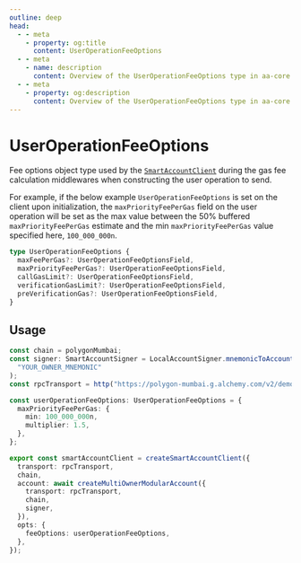 ```yaml
---
outline: deep
head:
  - - meta
    - property: og:title
      content: UserOperationFeeOptions
  - - meta
    - name: description
      content: Overview of the UserOperationFeeOptions type in aa-core types
  - - meta
    - property: og:description
      content: Overview of the UserOperationFeeOptions type in aa-core types
---
```


# UserOperationFeeOptions

Fee options object type used by the [`SmartAccountClient`](/packages/aa-core/smart-account-client/) during the gas fee calculation middlewares when constructing the user operation to send.

For example, if the below example `UserOperationFeeOptions` is set on the client upon initialization, the `maxPriorityFeePerGas` field on the user operation will be set as the max value between the 50% buffered `maxPriorityFeePerGas` estimate and the min `maxPriorityFeePerGas` value specified here, `100_000_000n`.

```ts
type UserOperationFeeOptions {
  maxFeePerGas?: UserOperationFeeOptionsField,
  maxPriorityFeePerGas?: UserOperationFeeOptionsField,
  callGasLimit?: UserOperationFeeOptionsField,
  verificationGasLimit?: UserOperationFeeOptionsField,
  preVerificationGas?: UserOperationFeeOptionsField,
}
```

## Usage

```ts
const chain = polygonMumbai;
const signer: SmartAccountSigner = LocalAccountSigner.mnemonicToAccountSigner(
  "YOUR_OWNER_MNEMONIC"
);
const rpcTransport = http("https://polygon-mumbai.g.alchemy.com/v2/demo");

const userOperationFeeOptions: UserOperationFeeOptions = {
  maxPriorityFeePerGas: {
    min: 100_000_000n,
    multiplier: 1.5,
  },
};

export const smartAccountClient = createSmartAccountClient({
  transport: rpcTransport,
  chain,
  account: await createMultiOwnerModularAccount({
    transport: rpcTransport,
    chain,
    signer,
  }),
  opts: {
    feeOptions: userOperationFeeOptions,
  },
});
```
